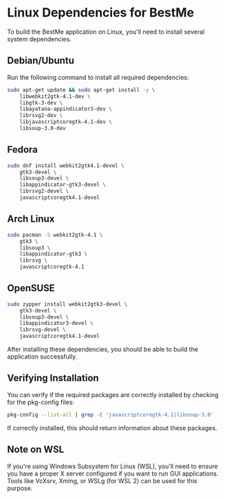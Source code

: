 # Linux Dependencies for BestMe

To build the BestMe application on Linux, you'll need to install several system dependencies.

## Debian/Ubuntu

Run the following command to install all required dependencies:

```bash
sudo apt-get update && sudo apt-get install -y \
    libwebkit2gtk-4.1-dev \
    libgtk-3-dev \
    libayatana-appindicator3-dev \
    librsvg2-dev \
    libjavascriptcoregtk-4.1-dev \
    libsoup-3.0-dev
```

## Fedora

```bash
sudo dnf install webkit2gtk4.1-devel \
    gtk3-devel \
    libsoup3-devel \
    libappindicator-gtk3-devel \
    librsvg2-devel \
    javascriptcoregtk4.1-devel
```

## Arch Linux

```bash
sudo pacman -S webkit2gtk-4.1 \
    gtk3 \
    libsoup3 \
    libappindicator-gtk3 \
    librsvg \
    javascriptcoregtk-4.1
```

## OpenSUSE

```bash
sudo zypper install webkit2gtk3-devel \
    gtk3-devel \
    libsoup3-devel \
    libappindicator3-devel \
    librsvg-devel \
    javascriptcoregtk4.1-devel
```

After installing these dependencies, you should be able to build the application successfully.

## Verifying Installation

You can verify if the required packages are correctly installed by checking for the pkg-config files:

```bash
pkg-config --list-all | grep -E 'javascriptcoregtk-4.1|libsoup-3.0'
```

If correctly installed, this should return information about these packages.

## Note on WSL

If you're using Windows Subsystem for Linux (WSL), you'll need to ensure you have a proper X server configured if you want to run GUI applications. Tools like VcXsrv, Xming, or WSLg (for WSL 2) can be used for this purpose. 
